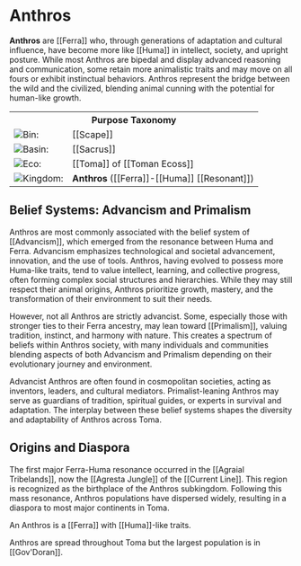 
<!-- wiki-header-section:start -->
# Anthros

**Anthros** are [[Ferra]] who, through generations of adaptation and cultural influence, have become more like [[Huma]] in intellect, society, and upright posture. While most Anthros are bipedal and display advanced reasoning and communication, some retain more animalistic traits and may move on all fours or exhibit instinctual behaviors. Anthros represent the bridge between the wild and the civilized, blending animal cunning with the potential for human-like growth.

<!-- wiki-header-section:end -->

<!-- taxonomy-table-section:start -->
<div class="taxonomy-table">
  <table>
    <tr>
      <th colspan="3">Purpose Taxonomy</th>
    </tr>
    <tr>
      <td class="taxon-label"><img src="../svg/bin.svg" class="taxon-icon">Bin:</td>
      <td class="taxon-content" colspan="2">[[Scape]]</td>
    </tr>
    <tr>
      <td class="taxon-label"><img src="../svg/basin.svg" class="taxon-icon">Basin:</td>
      <td class="taxon-content" colspan="2">[[Sacrus]]</td>
    </tr>
    <tr>
      <td class="taxon-label"><img src="../svg/eco.svg" class="taxon-icon">Eco:</td>
      <td class="taxon-content" colspan="2">[[Toma]] of [[Toman Ecoss]]</td>
    </tr>
    <tr>
      <td class="taxon-label"><img src="../svg/kingdom.svg" class="taxon-icon">Kingdom:</td>
      <td class="taxon-content" colspan="2"><strong>Anthros</strong> ([[Ferra]]-[[Huma]] [[Resonant]])</td>
    </tr>
  </table>
</div>
<!-- taxonomy-table-section:end -->

## Belief Systems: Advancism and Primalism

Anthros are most commonly associated with the belief system of [[Advancism]], which emerged from the resonance between Huma and Ferra. Advancism emphasizes technological and societal advancement, innovation, and the use of tools. Anthros, having evolved to possess more Huma-like traits, tend to value intellect, learning, and collective progress, often forming complex social structures and hierarchies. While they may still respect their animal origins, Anthros prioritize growth, mastery, and the transformation of their environment to suit their needs.

However, not all Anthros are strictly advancist. Some, especially those with stronger ties to their Ferra ancestry, may lean toward [[Primalism]], valuing tradition, instinct, and harmony with nature. This creates a spectrum of beliefs within Anthros society, with many individuals and communities blending aspects of both Advancism and Primalism depending on their evolutionary journey and environment.

Advancist Anthros are often found in cosmopolitan societies, acting as inventors, leaders, and cultural mediators. Primalist-leaning Anthros may serve as guardians of tradition, spiritual guides, or experts in survival and adaptation. The interplay between these belief systems shapes the diversity and adaptability of Anthros across Toma.



## Origins and Diaspora

The first major Ferra-Huma resonance occurred in the [[Agraial Tribelands]], now the [[Agresta Jungle]] of the [[Current Line]]. This region is recognized as the birthplace of the Anthros subkingdom. Following this mass resonance, Anthros populations have dispersed widely, resulting in a diaspora to most major continents in Toma.

<!-- not-for-live-publishing:start -->
<!-- obsidian-pull:start -->
An Anthros is a [[Ferra]] with [[Huma]]-like traits.

Anthros are spread throughout Toma but the largest population is in [[Gov'Doran]]. 
<!-- obsidian-pull:end -->
<!-- not-for-live-publishing:end -->